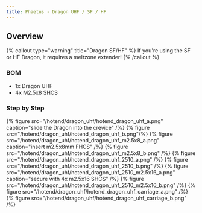```yaml
---
title: Phaetus - Dragon UHF / SF / HF
---
```


## Overview

{% callout type="warning" title="Dragon SF/HF" %}
If you're using the SF or HF Dragon, it requires a meltzone extender!
{% /callout %}

### BOM

- 1x Dragon UHF
- 4x M2.5x8 SHCS

### Step by Step
{% figure src="/hotend/dragon_uhf/hotend_dragon_uhf_a.png" caption="slide the Dragon into the crevice" /%}
{% figure src="/hotend/dragon_uhf/hotend_dragon_uhf_b.png"/%}
{% figure src="/hotend/dragon_uhf/hotend_dragon_uhf_m2.5x8_a.png" caption="insert m2.5x8mm FHCS" /%}
{% figure src="/hotend/dragon_uhf/hotend_dragon_uhf_m2.5x8_b.png" /%}
{% figure src="/hotend/dragon_uhf/hotend_dragon_uhf_2510_a.png" /%}
{% figure src="/hotend/dragon_uhf/hotend_dragon_uhf_2510_b.png" /%}
{% figure src="/hotend/dragon_uhf/hotend_dragon_uhf_2510_m2.5x16_a.png" caption="secure with 4x m2.5x16 SHCS" /%}
{% figure src="/hotend/dragon_uhf/hotend_dragon_uhf_2510_m2.5x16_b.png" /%}
{% figure src="/hotend/dragon_uhf/hotend_dragon_uhf_carriage_a.png" /%}
{% figure src="/hotend/dragon_uhf/hotend_dragon_uhf_carriage_b.png" /%}
